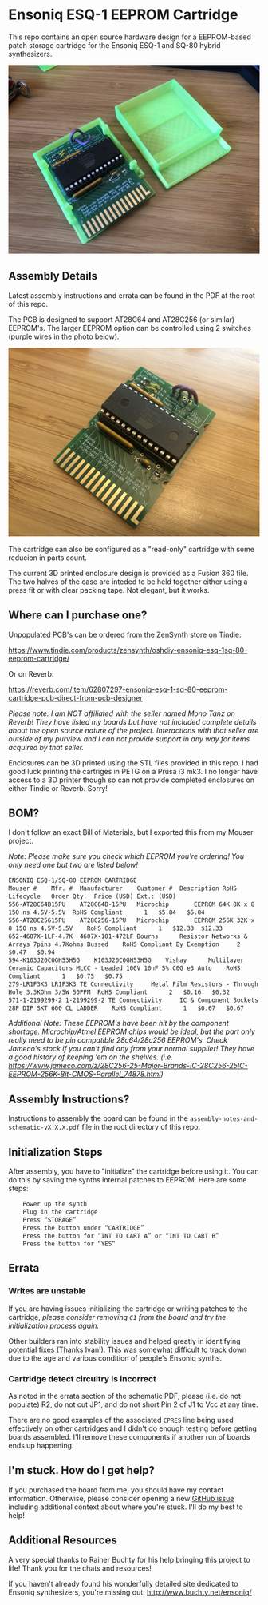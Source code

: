 # Ensoniq ESQ-1 EEPROM Cartridge

This repo contains an open source hardware design for a EEPROM-based patch storage cartridge for the Ensoniq ESQ-1 and SQ-80 hybrid synthesizers.

![A photo of the assembled EEPROM cartridge PCB and two halves of the 3D printed enclosure](assembled-cartridge-small.jpg)

## Assembly Details

Latest assembly instructions and errata can be found in the PDF at the root of this repo.

The PCB is designed to support AT28C64 and AT28C256 (or similar) EEPROM's. The larger EEPROM option can be controlled using 2 switches (purple wires in the photo below).

![A photo of the assembled EEPROM cartridge PCB and two halves of the 3D printed enclosure](assembled-pcb-small.jpg)


The cartridge can also be configured as a "read-only" cartridge with some reducion in parts count.

The current 3D printed enclosure design is provided as a Fusion 360 file. The two halves of the case are inteded to be held together either using a press fit or with clear packing tape. Not elegant, but it works.

## Where can I purchase one?

Unpopulated PCB's can be ordered from the ZenSynth store on Tindie: 

https://www.tindie.com/products/zensynth/oshdiy-ensoniq-esq-1sq-80-eeprom-cartridge/

Or on Reverb:

https://reverb.com/item/62807297-ensoniq-esq-1-sq-80-eeprom-cartridge-pcb-direct-from-pcb-designer

*Please note: I am NOT affiliated with the seller named Mono Tanz on Reverb! They have listed my boards but have not included complete details about the open source nature of the project. Interactions with that seller are outside of my purview and I can not provide support in any way for items acquired by that seller.*

Enclosures can be 3D printed using the STL files provided in this repo. I had good luck printing the cartriges in PETG on a Prusa i3 mk3. I no longer have access to a 3D printer though so can not provide completed enclosures on either Tindie or Reverb. Sorry!

## BOM?

I don't follow an exact Bill of Materials, but I exported this from my Mouser project.

*Note: Please make sure you check which EEPROM you're ordering! You only need one but two are listed below!*

```
ENSONIQ ESQ-1/SQ-80 EEPROM CARTRIDGE									
Mouser #	Mfr. #	Manufacturer	Customer #	Description	RoHS	Lifecycle	Order Qty.	Price (USD)	Ext.: (USD)
556-AT28C64B15PU	AT28C64B-15PU	Microchip		EEPROM 64K 8K x 8 150 ns 4.5V-5.5V	RoHS Compliant		1	$5.84	$5.84
556-AT28C25615PU	AT28C256-15PU	Microchip		EEPROM 256K 32K x 8 150 ns 4.5V-5.5V	RoHS Compliant		1	$12.33	$12.33
652-4607X-1LF-4.7K	4607X-101-472LF	Bourns		Resistor Networks & Arrays 7pins 4.7Kohms Bussed	RoHS Compliant By Exemption		2	$0.47	$0.94
594-K103J20C0GH53H5G	K103J20C0GH53H5G	Vishay		Multilayer Ceramic Capacitors MLCC - Leaded 100V 10nF 5% C0G e3 Auto	RoHS Compliant		1	$0.75	$0.75
279-LR1F3K3	LR1F3K3	TE Connectivity		Metal Film Resistors - Through Hole 3.3KOhm 3/5W 50PPM	RoHS Compliant		2	$0.16	$0.32
571-1-2199299-2	1-2199299-2	TE Connectivity		IC & Component Sockets 28P DIP SKT 600 CL LADDER	RoHS Compliant		1	$0.67	$0.67
```

*Additional Note: These EEPROM's have been hit by the component shortage. Microchip/Atmel EEPROM chips would be ideal, but the part only really need to be pin compatible 28c64/28c256 EEPROM's. Check Jameco's stock if you can't find any from your normal supplier! They have a good history of keeping 'em on the shelves. (i.e. https://www.jameco.com/z/28C256-25-Major-Brands-IC-28C256-25IC-EEPROM-256K-Bit-CMOS-Parallel_74878.html)*

## Assembly Instructions?

Instructions to assembly the board can be found in the `assembly-notes-and-schematic-vX.X.X.pdf` file in the root directory of this repo.

## Initialization Steps

After assembly, you have to "initialize" the cartridge before using it. You can do this by saving the synths internal patches to EEPROM. Here are some steps:

```
    Power up the synth
    Plug in the cartridge
    Press “STORAGE”
    Press the button under “CARTRIDGE”
    Press the button for “INT TO CART A” or “INT TO CART B”
    Press the button for “YES”
```
## Errata

### Writes are unstable

If you are having issues initializing the cartridge or writing patches to the cartridge, *please consider removing `C1` from the board and try the initialization process again.*

Other builders ran into stability issues and helped greatly in identifying potential fixes (Thanks Ivan!). This was somewhat difficult to track down due to the age and various condition of people's Ensoniq synths.

### Cartridge detect circuitry is incorrect

As noted in the errata section of the schematic PDF, please (i.e. do not populate) R2, do not cut JP1, and do not short Pin 2 of J1 to Vcc at any time.

There are no good examples of the associated `CPRES` line being used effectively on other cartridges and I didn't do enough testing before getting boards assembled. I'll remove these components if another run of boards ends up happening.

## I'm stuck. How do I get help?

If you purchased the board from me, you should have my contact information. Otherwise, please consider opening a new [GitHub issue](https://github.com/JamesHagerman/Ensoniq-ESQ-1-EEPROM-Cartridge/issues) including additional context about where you're stuck. I'll do my best to help! 

## Additional Resources

A very special thanks to Rainer Buchty for his help bringing this project to life! Thank you for the chats and resources!

If you haven't already found his wonderfully detailed site dedicated to Ensoniq synthesizers, you're missing out: http://www.buchty.net/ensoniq/
